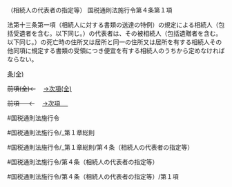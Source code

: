 （相続人の代表者の指定等）
国税通則法施行令第４条第１項

法第十三条第一項（相続人に対する書類の送達の特例）の規定による相続人（包括受遺者を含む。以下同じ。）の代表者は、その被相続人（包括遺贈者を含む。以下同じ。）の死亡時の住所又は居所と同一の住所又は居所を有する相続人その他同項に規定する書類の受領につき便宜を有する相続人のうちから定めなければならない。

[条(全)](国税通則法施行＿令＿第４条_.md)

~~前項(全)←~~　  [→次項(全)](国税通則法施行＿令＿第４条第２項_.md)

~~前項 　 ←~~　  [→次項 　 ](国税通則法施行＿令＿第４条第２項.md)



#国税通則法施行令

#国税通則法施行令/_第１章総則

#国税通則法施行令/_第１章総則/第４条（相続人の代表者の指定等）

#国税通則法施行令/第４条（相続人の代表者の指定等）

#国税通則法施行令/第４条（相続人の代表者の指定等）/第１項

